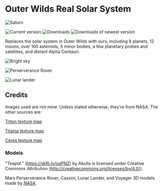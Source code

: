 # Outer Wilds Real Solar System
![Saturn](https://user-images.githubusercontent.com/22628069/147424489-f453cb3b-1719-46b4-bac2-e97a6057ee73.png)

![Current version](https://img.shields.io/github/manifest-json/v/xen-42/outer-wilds-real-solar-system?color=gree&filename=manifest.json)
![Downloads](https://img.shields.io/github/downloads/xen-42/outer-wilds-real-solar-system/total)
![Downloads of newest version](https://img.shields.io/github/downloads/xen-42/outer-wilds-real-solar-system/latest/total)

Replaces the solar system in Outer Wilds with ours, including 8 planets, 12 moons, over 100 asteroids, 5 minor bodies, a few planetary probes and satellites, and distant Alpha Centauri.

![Bright sky](https://user-images.githubusercontent.com/22628069/146660294-41484062-cc5e-49d8-b940-01467c121907.png)

![Perserverance Rover](https://user-images.githubusercontent.com/22628069/147908787-7ee451b6-459d-449f-8fa1-dbac6be82103.png)

![Lunar lander](https://user-images.githubusercontent.com/22628069/148104095-67424b8a-7307-4bcc-a5a9-138d97316e23.png)

## Credits
Images used are not mine. Unless stated otherwise, they're from NASA. The other sources are:

[Triton texture map](https://www.deviantart.com/neptuneprogaming/art/Triton-Texture-Map-713512330)

[Titania texture map](https://www.deviantart.com/neptuneproproduction/art/Titania-Texture-Map-746524585)

[Ceres texture map](https://www.solarsystemscope.com/textures/)

### Models

"Teapot." (https://skfb.ly/oqPNZ) by Akulla is licensed under Creative Commons Attribution (http://creativecommons.org/licenses/by/4.0/).

Mars Perserverance Rover, Cassini, Lunar Lander, and Voyager 3D models made by [NASA](https://nasa3d.arc.nasa.gov/models).

